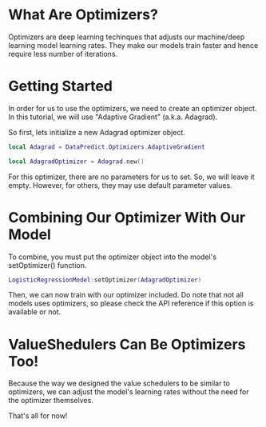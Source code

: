 # What Are Optimizers?

Optimizers are deep learning techinques that adjusts our machine/deep learning model learning rates. They make our models train faster and hence require less number of iterations.

# Getting Started

In order for us to use the optimizers, we need to create an optimizer object. In this tutorial, we will use "Adaptive Gradient" (a.k.a. Adagrad).

So first, lets initialize a new Adagrad optimizer object.

```lua
local Adagrad = DataPredict.Optimizers.AdaptiveGradient

local AdagradOptimizer = Adagrad.new()
```

For this optimizer, there are no parameters for us to set. So, we will leave it empty. However, for others, they may use default parameter values.

# Combining Our Optimizer With Our Model

To combine, you must put the optimizer object into the model's setOptimizer() function.

```lua
LogisticRegressionModel:setOptimizer(AdagradOptimizer)
```

Then, we can now train with our optimizer included. Do note that not all models uses optimizers, so please check the API reference if this option is available or not.

# ValueShedulers Can Be Optimizers Too!

Because the way we designed the value schedulers to be similar to optimizers, we can adjust the model's learning rates without the need for the optimizer themselves.

That's all for now!
